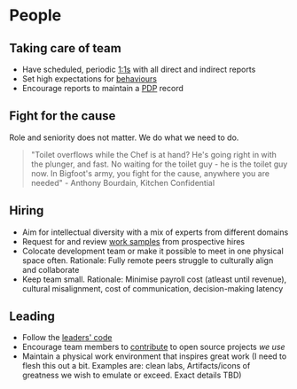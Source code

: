 # People

## Taking care of team

- Have scheduled, periodic [1:1s](one-to-ones.md) with all direct and indirect reports
- Set high expectations for [behaviours](behaviours.md)
- Encourage reports to maintain a [PDP](pdp.md) record

## Fight for the cause

Role and seniority does not matter. We do what we need to do.

> "Toilet overflows while the Chef is at hand? He's going right in with the plunger, and fast. No waiting for the toilet guy - he is the toilet guy now. In Bigfoot's army, you fight for the cause, anywhere you are needed" - Anthony Bourdain, Kitchen Confidential

## Hiring

- Aim for intellectual diversity with a mix of experts from different domains
- Request for and review [work samples](work_samples.md) from prospective hires
- Colocate development team or make it possible to meet in one physical space often. Rationale: Fully remote peers struggle to culturally align and collaborate
- Keep team small. Rationale: Minimise payroll cost (atleast until revenue), cultural misalignment, cost of communication, decision-making latency

## Leading

- Follow the [leaders' code](leaders_code.md)
- Encourage team members to [contribute](oss_contrib.md) to open source projects _we use_
- Maintain a physical work environment that inspires great work (I need to flesh this out a bit. Examples are: clean labs, Artifacts/icons of greatness we wish to emulate or exceed. Exact details TBD)
